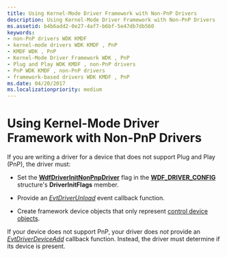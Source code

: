 ```yaml
---
title: Using Kernel-Mode Driver Framework with Non-PnP Drivers
description: Using Kernel-Mode Driver Framework with Non-PnP Drivers
ms.assetid: b4b6add2-0e27-4af7-b6bf-5e47db7db560
keywords:
- non-PnP drivers WDK KMDF
- kernel-mode drivers WDK KMDF , PnP
- KMDF WDK , PnP
- Kernel-Mode Driver Framework WDK , PnP
- Plug and Play WDK KMDF , non-PnP drivers
- PnP WDK KMDF , non-PnP drivers
- framework-based drivers WDK KMDF , PnP
ms.date: 04/20/2017
ms.localizationpriority: medium
---
```


# Using Kernel-Mode Driver Framework with Non-PnP Drivers





If you are writing a driver for a device that does not support Plug and Play (PnP), the driver must:

-   Set the [**WdfDriverInitNonPnpDriver**](https://msdn.microsoft.com/library/windows/hardware/ff551303) flag in the [**WDF\_DRIVER\_CONFIG**](https://msdn.microsoft.com/library/windows/hardware/ff551300) structure's **DriverInitFlags** member.

-   Provide an [*EvtDriverUnload*](https://msdn.microsoft.com/library/windows/hardware/ff541694) event callback function.

-   Create framework device objects that only represent [control device objects](using-control-device-objects.md).

If your device does not support PnP, your driver does *not* provide an [*EvtDriverDeviceAdd*](https://msdn.microsoft.com/library/windows/hardware/ff541693) callback function. Instead, the driver must determine if its device is present.

 

 





